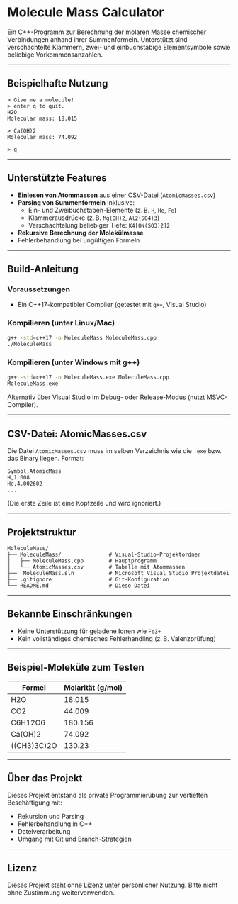 # Molecule Mass Calculator

Ein C++-Programm zur Berechnung der molaren Masse chemischer Verbindungen anhand ihrer Summenformeln. Unterstützt sind verschachtelte Klammern, zwei- und einbuchstabige Elementsymbole sowie beliebige Vorkommensanzahlen.

---

## Beispielhafte Nutzung

```text
> Give me a molecule!
> enter q to quit.
H2O
Molecular mass: 18.015

> Ca(OH)2
Molecular mass: 74.092

> q
```

---

## Unterstützte Features

- **Einlesen von Atommassen** aus einer CSV-Datei (`AtomicMasses.csv`)
- **Parsing von Summenformeln** inklusive:
  - Ein- und Zweibuchstaben-Elemente (z. B. `H`, `He`, `Fe`)
  - Klammerausdrücke (z. B. `Mg(OH)2`, `Al2(SO4)3`)
  - Verschachtelung beliebiger Tiefe: `K4[ON(SO3)2]2`
- **Rekursive Berechnung der Molekülmasse**
- Fehlerbehandlung bei ungültigen Formeln

---

## Build-Anleitung

### Voraussetzungen

- Ein C++17-kompatibler Compiler (getestet mit `g++`, Visual Studio)

### Kompilieren (unter Linux/Mac)

```bash
g++ -std=c++17 -o MoleculeMass MoleculeMass.cpp
./MoleculeMass
```

### Kompilieren (unter Windows mit g++)

```cmd
g++ -std=c++17 -o MoleculeMass.exe MoleculeMass.cpp
MoleculeMass.exe
```

Alternativ über Visual Studio im Debug- oder Release-Modus (nutzt MSVC-Compiler).

---

## CSV-Datei: AtomicMasses.csv

Die Datei `AtomicMasses.csv` muss im selben Verzeichnis wie die `.exe` bzw. das Binary liegen. Format:

```csv
Symbol,AtomicMass
H,1.008
He,4.002602
...
```

(Die erste Zeile ist eine Kopfzeile und wird ignoriert.)

---

## Projektstruktur

```text
MoleculeMass/
├── MoleculeMass/               # Visual-Studio-Projektordner
│   ├── MoleculeMass.cpp        # Hauptprogramm
│   └── AtomicMasses.csv        # Tabelle mit Atommassen
├──  MoleculeMass.sln           # Microsoft Visual Studio Projektdatei
├── .gitignore                  # Git-Konfiguration
└── README.md                   # Diese Datei
```

---

## Bekannte Einschränkungen

- Keine Unterstützung für geladene Ionen wie `Fe3+`
- Kein vollständiges chemisches Fehlerhandling (z. B. Valenzprüfung)

---

## Beispiel-Moleküle zum Testen

| Formel        | Molarität (g/mol) |
| ------------- | ----------------- |
| H2O           | 18.015            |
| CO2           | 44.009            |
| C6H12O6       | 180.156           |
| Ca(OH)2       | 74.092            |
| ((CH3)3C)2O   | 130.23            |

---

## Über das Projekt

Dieses Projekt entstand als private Programmierübung zur vertieften Beschäftigung mit:

- Rekursion und Parsing
- Fehlerbehandlung in C++
- Dateiverarbeitung
- Umgang mit Git und Branch-Strategien


---

## Lizenz

Dieses Projekt steht ohne Lizenz unter persönlicher Nutzung. Bitte nicht ohne Zustimmung weiterverwenden.

